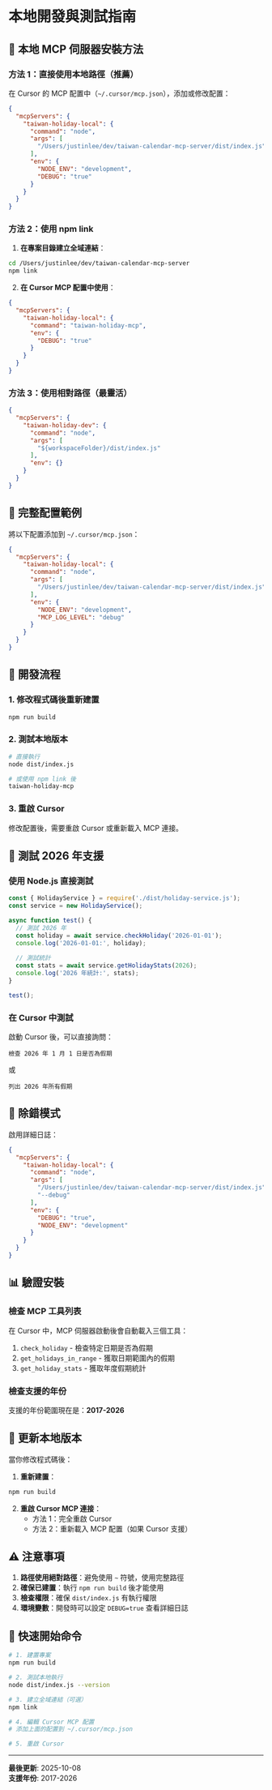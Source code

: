 # 本地開發與測試指南

## 🚀 本地 MCP 伺服器安裝方法

### 方法 1：直接使用本地路徑（推薦）

在 Cursor 的 MCP 配置中（`~/.cursor/mcp.json`），添加或修改配置：

```json
{
  "mcpServers": {
    "taiwan-holiday-local": {
      "command": "node",
      "args": [
        "/Users/justinlee/dev/taiwan-calendar-mcp-server/dist/index.js"
      ],
      "env": {
        "NODE_ENV": "development",
        "DEBUG": "true"
      }
    }
  }
}
```

### 方法 2：使用 npm link

1. **在專案目錄建立全域連結**：
```bash
cd /Users/justinlee/dev/taiwan-calendar-mcp-server
npm link
```

2. **在 Cursor MCP 配置中使用**：
```json
{
  "mcpServers": {
    "taiwan-holiday-local": {
      "command": "taiwan-holiday-mcp",
      "env": {
        "DEBUG": "true"
      }
    }
  }
}
```

### 方法 3：使用相對路徑（最靈活）

```json
{
  "mcpServers": {
    "taiwan-holiday-dev": {
      "command": "node",
      "args": [
        "${workspaceFolder}/dist/index.js"
      ],
      "env": {}
    }
  }
}
```

## 📝 完整配置範例

將以下配置添加到 `~/.cursor/mcp.json`：

```json
{
  "mcpServers": {
    "taiwan-holiday-local": {
      "command": "node",
      "args": [
        "/Users/justinlee/dev/taiwan-calendar-mcp-server/dist/index.js"
      ],
      "env": {
        "NODE_ENV": "development",
        "MCP_LOG_LEVEL": "debug"
      }
    }
  }
}
```

## 🔧 開發流程

### 1. 修改程式碼後重新建置

```bash
npm run build
```

### 2. 測試本地版本

```bash
# 直接執行
node dist/index.js

# 或使用 npm link 後
taiwan-holiday-mcp
```

### 3. 重啟 Cursor

修改配置後，需要重啟 Cursor 或重新載入 MCP 連接。

## 🧪 測試 2026 年支援

### 使用 Node.js 直接測試

```javascript
const { HolidayService } = require('./dist/holiday-service.js');
const service = new HolidayService();

async function test() {
  // 測試 2026 年
  const holiday = await service.checkHoliday('2026-01-01');
  console.log('2026-01-01:', holiday);
  
  // 測試統計
  const stats = await service.getHolidayStats(2026);
  console.log('2026 年統計:', stats);
}

test();
```

### 在 Cursor 中測試

啟動 Cursor 後，可以直接詢問：

```
檢查 2026 年 1 月 1 日是否為假期
```

或

```
列出 2026 年所有假期
```

## 🐛 除錯模式

啟用詳細日誌：

```json
{
  "mcpServers": {
    "taiwan-holiday-local": {
      "command": "node",
      "args": [
        "/Users/justinlee/dev/taiwan-calendar-mcp-server/dist/index.js",
        "--debug"
      ],
      "env": {
        "DEBUG": "true",
        "NODE_ENV": "development"
      }
    }
  }
}
```

## 📊 驗證安裝

### 檢查 MCP 工具列表

在 Cursor 中，MCP 伺服器啟動後會自動載入三個工具：

1. `check_holiday` - 檢查特定日期是否為假期
2. `get_holidays_in_range` - 獲取日期範圍內的假期
3. `get_holiday_stats` - 獲取年度假期統計

### 檢查支援的年份

支援的年份範圍現在是：**2017-2026**

## 🔄 更新本地版本

當你修改程式碼後：

1. **重新建置**：
```bash
npm run build
```

2. **重啟 Cursor MCP 連接**：
   - 方法 1：完全重啟 Cursor
   - 方法 2：重新載入 MCP 配置（如果 Cursor 支援）

## ⚠️ 注意事項

1. **路徑使用絕對路徑**：避免使用 `~` 符號，使用完整路徑
2. **確保已建置**：執行 `npm run build` 後才能使用
3. **檢查權限**：確保 `dist/index.js` 有執行權限
4. **環境變數**：開發時可以設定 `DEBUG=true` 查看詳細日誌

## 🎯 快速開始命令

```bash
# 1. 建置專案
npm run build

# 2. 測試本地執行
node dist/index.js --version

# 3. 建立全域連結（可選）
npm link

# 4. 編輯 Cursor MCP 配置
# 添加上面的配置到 ~/.cursor/mcp.json

# 5. 重啟 Cursor
```

---

**最後更新**: 2025-10-08  
**支援年份**: 2017-2026


